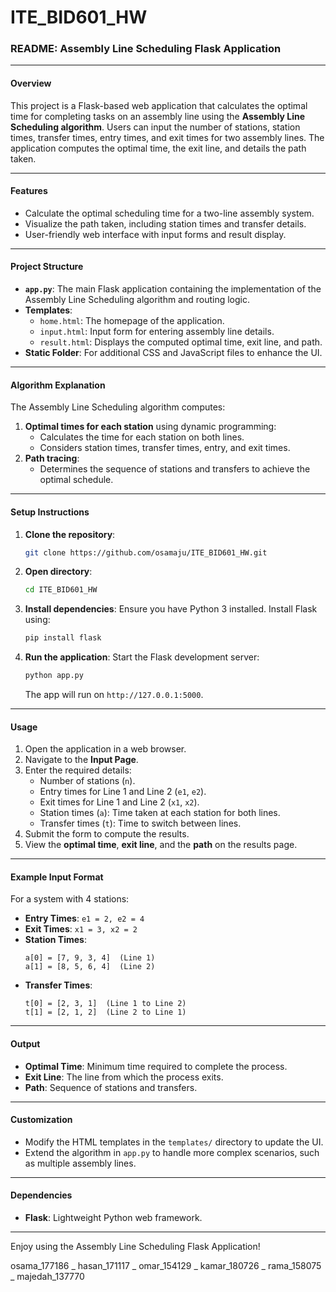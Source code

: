 # ITE_BID601_HW


### README: Assembly Line Scheduling Flask Application

---

#### **Overview**
This project is a Flask-based web application that calculates the optimal time for completing tasks on an assembly line using the **Assembly Line Scheduling algorithm**. Users can input the number of stations, station times, transfer times, entry times, and exit times for two assembly lines. The application computes the optimal time, the exit line, and details the path taken.

---

#### **Features**
- Calculate the optimal scheduling time for a two-line assembly system.
- Visualize the path taken, including station times and transfer details.
- User-friendly web interface with input forms and result display.

---

#### **Project Structure**
- **`app.py`**: The main Flask application containing the implementation of the Assembly Line Scheduling algorithm and routing logic.
- **Templates**:
  - `home.html`: The homepage of the application.
  - `input.html`: Input form for entering assembly line details.
  - `result.html`: Displays the computed optimal time, exit line, and path.
- **Static Folder**: For additional CSS and JavaScript files to enhance the UI.

---

#### **Algorithm Explanation**
The Assembly Line Scheduling algorithm computes:
1. **Optimal times for each station** using dynamic programming:
   - Calculates the time for each station on both lines.
   - Considers station times, transfer times, entry, and exit times.
2. **Path tracing**:
   - Determines the sequence of stations and transfers to achieve the optimal schedule.

---

#### **Setup Instructions**
1. **Clone the repository**:
   ```bash
   git clone https://github.com/osamaju/ITE_BID601_HW.git
   ```
2. **Open directory**:
   ```bash
   cd ITE_BID601_HW
   ```
3. **Install dependencies**:
   Ensure you have Python 3 installed. Install Flask using:
   ```bash
   pip install flask
   ```
4. **Run the application**:
   Start the Flask development server:
   ```bash
   python app.py
   ```
   The app will run on `http://127.0.0.1:5000`.

---

#### **Usage**
1. Open the application in a web browser.
2. Navigate to the **Input Page**.
3. Enter the required details:
   - Number of stations (`n`).
   - Entry times for Line 1 and Line 2 (`e1`, `e2`).
   - Exit times for Line 1 and Line 2 (`x1`, `x2`).
   - Station times (`a`): Time taken at each station for both lines.
   - Transfer times (`t`): Time to switch between lines.
4. Submit the form to compute the results.
5. View the **optimal time**, **exit line**, and the **path** on the results page.

---

#### **Example Input Format**
For a system with 4 stations:
- **Entry Times**: `e1 = 2, e2 = 4`
- **Exit Times**: `x1 = 3, x2 = 2`
- **Station Times**:
  ```
  a[0] = [7, 9, 3, 4]  (Line 1)
  a[1] = [8, 5, 6, 4]  (Line 2)
  ```
- **Transfer Times**:
  ```
  t[0] = [2, 3, 1]  (Line 1 to Line 2)
  t[1] = [2, 1, 2]  (Line 2 to Line 1)
  ```

---

#### **Output**
- **Optimal Time**: Minimum time required to complete the process.
- **Exit Line**: The line from which the process exits.
- **Path**: Sequence of stations and transfers.

---

#### **Customization**
- Modify the HTML templates in the `templates/` directory to update the UI.
- Extend the algorithm in `app.py` to handle more complex scenarios, such as multiple assembly lines.

---

#### **Dependencies**
- **Flask**: Lightweight Python web framework.

---

Enjoy using the Assembly Line Scheduling Flask Application! 

osama_177186 _ hasan_171117 _ omar_154129 _ kamar_180726 _ rama_158075 _ majedah_137770
